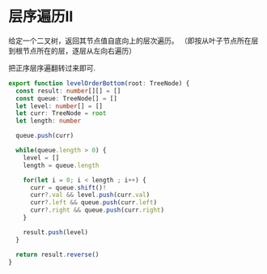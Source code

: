 # 层序遍历II 

给定一个二叉树，返回其节点值自底向上的层次遍历。 （即按从叶子节点所在层到根节点所在的层，逐层从左向右遍历）

把正序层序遍翻转过来即可.

```typescript
export function levelOrderBottom(root: TreeNode) {
  const result: number[][] = []
  const queue: TreeNode[] = []
  let level: number[] = []
  let curr: TreeNode = root
  let length: number

  queue.push(curr)

  while(queue.length > 0) {
    level = []
    length = queue.length

    for(let i = 0; i < length ; i++) {
      curr = queue.shift()!
      curr?.val && level.push(curr.val)
      curr?.left && queue.push(curr.left)
      curr?.right && queue.push(curr.right)
    }

    result.push(level)
  }

  return result.reverse()
}
```
